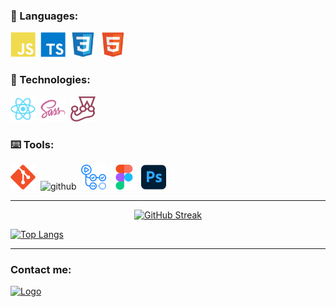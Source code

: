 

### :compass: Languages:

<div>
  <img src="https://raw.githubusercontent.com/devicons/devicon/ca28c779441053191ff11710fe24a9e6c23690d6/icons/javascript/javascript-plain.svg" title="javascript" alt="javascript" width="40" height="40">&nbsp;
  <img src="https://raw.githubusercontent.com/devicons/devicon/ca28c779441053191ff11710fe24a9e6c23690d6/icons/typescript/typescript-plain.svg" title="typescript" alt="typescript" width="40" height="40">&nbsp;
  <img src="https://raw.githubusercontent.com/devicons/devicon/ca28c779441053191ff11710fe24a9e6c23690d6/icons/css3/css3-original.svg" title="css" alt="css" width="40" height="40">&nbsp;
  <img src="https://raw.githubusercontent.com/devicons/devicon/ca28c779441053191ff11710fe24a9e6c23690d6/icons/html5/html5-original.svg" title="html" alt="html" width="40" height="40">&nbsp;
</div>

### :lady_beetle: Technologies:
<div>
  <img src="https://raw.githubusercontent.com/devicons/devicon/ca28c779441053191ff11710fe24a9e6c23690d6/icons/react/react-original.svg" title="react" alt="react" width="40" height="40">&nbsp;
  <img src="https://raw.githubusercontent.com/devicons/devicon/ca28c779441053191ff11710fe24a9e6c23690d6/icons/sass/sass-original.svg" title="sass" alt="sass" width="40" height="40">&nbsp;
  <img src="https://raw.githubusercontent.com/devicons/devicon/ca28c779441053191ff11710fe24a9e6c23690d6/icons/jest/jest-plain.svg" title="jest" alt="jest" width="40" height="40">&nbsp;
  
</div>

### :keyboard: Tools:
<div>
  <img src="https://raw.githubusercontent.com/devicons/devicon/ca28c779441053191ff11710fe24a9e6c23690d6/icons/git/git-plain.svg" title="git" alt="git" width="40" height="40">&nbsp;
  <img src="https://cdn0.iconfinder.com/data/icons/shift-logotypes/32/Github-512.png" title="github" alt="github" width="40" height="40" filter="invert(1)">&nbsp;
  <img src="https://raw.githubusercontent.com/devicons/devicon/ca28c779441053191ff11710fe24a9e6c23690d6/icons/githubactions/githubactions-original.svg" title="github-actions" alt="github-actions" width="40" height="40">&nbsp;
  <img src="https://raw.githubusercontent.com/devicons/devicon/ca28c779441053191ff11710fe24a9e6c23690d6/icons/figma/figma-original.svg" title="figma" alt="figma" width="40" height="40">&nbsp;
  <img src="https://raw.githubusercontent.com/devicons/devicon/ca28c779441053191ff11710fe24a9e6c23690d6/icons/photoshop/photoshop-original.svg" title="photoshop" alt="photoshop" width="40" height="40">&nbsp;
</div>

---

<p align="center">
    <a href="https://git.io/streak-stats"><img src="https://github-readme-streak-stats.herokuapp.com?user=SunrayFrei&theme=darcula&hide_border=true&short_numbers=true&date_format=M%20j%5B%2C%20Y%5D" alt="GitHub Streak" /></a>
</p>


[![Top Langs](https://github-readme-stats.vercel.app/api/top-langs/?username=SunrayFrei&theme=dracula&hide_border=true)](https://github.com/anuraghazra/github-readme-stats)

---

### Contact me:

[![Logo](https://img.shields.io/badge/Telegram-2CA5E0?style=for-the-badge&logo=telegram&logoColor=white)](https://t.me/chrnns)


<!--
**SunrayFrei/SunrayFrei** is a ✨ _special_ ✨ repository because its `README.md` (this file) appears on your GitHub profile.

Here are some ideas to get you started:

- 🔭 I’m currently working on ...
- 🌱 I’m currently learning ...
- 👯 I’m looking to collaborate on ...
- 🤔 I’m looking for help with ...
- 💬 Ask me about ...
- 📫 How to reach me: ...
- 😄 Pronouns: ...
- ⚡ Fun fact: ...
-->
